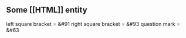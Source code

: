 ## Some [[HTML]] entity

left square bracket = &#91
right square bracket = &#93
question mark = &#63
